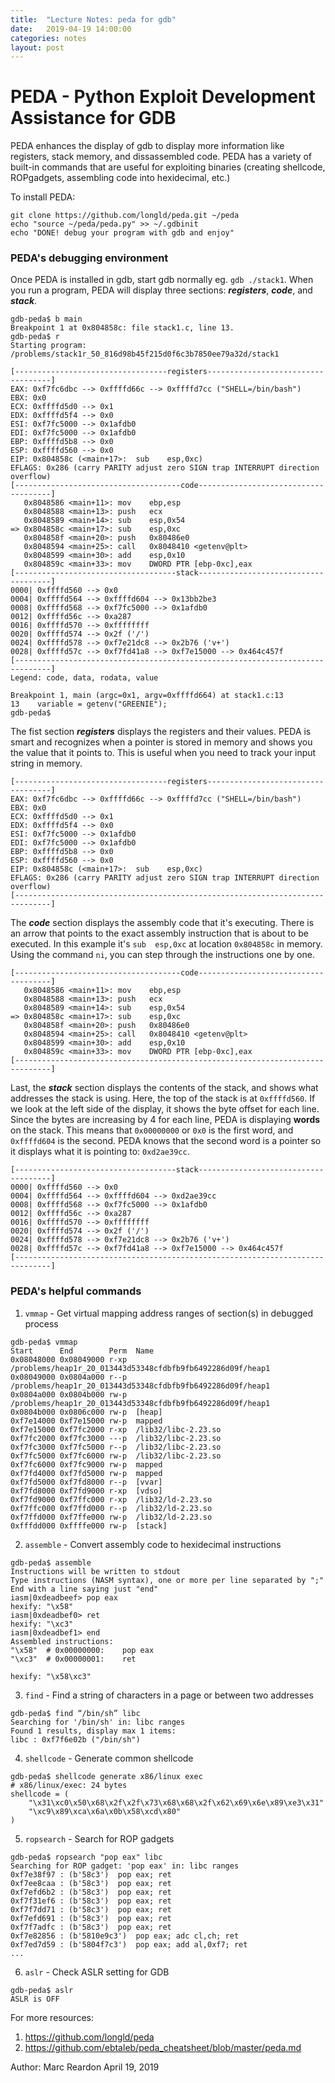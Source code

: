 ```yaml
---
title:  "Lecture Notes: peda for gdb"
date:   2019-04-19 14:00:00
categories: notes
layout: post
---
```


# PEDA - Python Exploit Development Assistance for GDB


PEDA enhances the display of gdb to display more information like registers, 
stack memory, and dissassembled code. PEDA has a variety of built-in commands 
that are useful for exploiting binaries (creating shellcode, ROPgadgets, 
assembling code into hexidecimal, etc.)

To install PEDA:

```
git clone https://github.com/longld/peda.git ~/peda
echo "source ~/peda/peda.py" >> ~/.gdbinit
echo "DONE! debug your program with gdb and enjoy"
```

### PEDA's debugging environment

Once PEDA is installed in gdb, start gdb normally eg. `gdb ./stack1`. When 
you run a program, PEDA will display three sections: ***registers***, ***code***, and 
***stack***.

```
gdb-peda$ b main
Breakpoint 1 at 0x804858c: file stack1.c, line 13.
gdb-peda$ r
Starting program: /problems/stack1r_50_816d98b45f215d0f6c3b7850ee79a32d/stack1 

[----------------------------------registers-----------------------------------]
EAX: 0xf7fc6dbc --> 0xffffd66c --> 0xffffd7cc ("SHELL=/bin/bash")
EBX: 0x0 
ECX: 0xffffd5d0 --> 0x1 
EDX: 0xffffd5f4 --> 0x0 
ESI: 0xf7fc5000 --> 0x1afdb0 
EDI: 0xf7fc5000 --> 0x1afdb0 
EBP: 0xffffd5b8 --> 0x0 
ESP: 0xffffd560 --> 0x0 
EIP: 0x804858c (<main+17>:	sub    esp,0xc)
EFLAGS: 0x286 (carry PARITY adjust zero SIGN trap INTERRUPT direction overflow)
[-------------------------------------code-------------------------------------]
   0x8048586 <main+11>:	mov    ebp,esp
   0x8048588 <main+13>:	push   ecx
   0x8048589 <main+14>:	sub    esp,0x54
=> 0x804858c <main+17>:	sub    esp,0xc
   0x804858f <main+20>:	push   0x80486e0
   0x8048594 <main+25>:	call   0x8048410 <getenv@plt>
   0x8048599 <main+30>:	add    esp,0x10
   0x804859c <main+33>:	mov    DWORD PTR [ebp-0xc],eax
[------------------------------------stack-------------------------------------]
0000| 0xffffd560 --> 0x0 
0004| 0xffffd564 --> 0xffffd604 --> 0x13bb2be3 
0008| 0xffffd568 --> 0xf7fc5000 --> 0x1afdb0 
0012| 0xffffd56c --> 0xa287 
0016| 0xffffd570 --> 0xffffffff 
0020| 0xffffd574 --> 0x2f ('/')
0024| 0xffffd578 --> 0xf7e21dc8 --> 0x2b76 ('v+')
0028| 0xffffd57c --> 0xf7fd41a8 --> 0xf7e15000 --> 0x464c457f 
[------------------------------------------------------------------------------]
Legend: code, data, rodata, value

Breakpoint 1, main (argc=0x1, argv=0xffffd664) at stack1.c:13
13	  variable = getenv("GREENIE");
gdb-peda$ 
```

The fist section ***registers*** displays the registers and their values.  PEDA 
is smart and recognizes when a pointer is stored in memory and shows you the 
value that it points to. This is useful when you need to track your input string 
in memory.

```
[----------------------------------registers-----------------------------------]
EAX: 0xf7fc6dbc --> 0xffffd66c --> 0xffffd7cc ("SHELL=/bin/bash")
EBX: 0x0 
ECX: 0xffffd5d0 --> 0x1 
EDX: 0xffffd5f4 --> 0x0 
ESI: 0xf7fc5000 --> 0x1afdb0 
EDI: 0xf7fc5000 --> 0x1afdb0 
EBP: 0xffffd5b8 --> 0x0 
ESP: 0xffffd560 --> 0x0 
EIP: 0x804858c (<main+17>:	sub    esp,0xc)
EFLAGS: 0x286 (carry PARITY adjust zero SIGN trap INTERRUPT direction overflow)
[------------------------------------------------------------------------------]
```

The ***code*** section displays the assembly code that it's executing.  There 
is an arrow that points to the exact assembly instruction that is about to be 
executed. In this example it's `sub  esp,0xc` at location `0x804858c` in 
memory. Using the command `ni`, you can step through the instructions one by 
one.

```
[-------------------------------------code-------------------------------------]
   0x8048586 <main+11>:	mov    ebp,esp
   0x8048588 <main+13>:	push   ecx
   0x8048589 <main+14>:	sub    esp,0x54
=> 0x804858c <main+17>:	sub    esp,0xc
   0x804858f <main+20>:	push   0x80486e0
   0x8048594 <main+25>:	call   0x8048410 <getenv@plt>
   0x8048599 <main+30>:	add    esp,0x10
   0x804859c <main+33>:	mov    DWORD PTR [ebp-0xc],eax
[------------------------------------------------------------------------------]
```

Last, the ***stack*** section displays the contents of the stack, and shows what 
addresses the stack is using. Here, the top of the stack is at `0xffffd560`. If 
we look at the left side of the display, it shows the byte offset for each line. 
Since the bytes are increasing by 4 for each line, PEDA is displaying **words** on 
the stack.  This means that `0x00000000` or `0x0` is the first word, and `0xffffd604` is the 
second. PEDA knows that the second word is a pointer so it displays what it is pointing 
to: `0xd2ae39cc`.

```
[------------------------------------stack-------------------------------------]
0000| 0xffffd560 --> 0x0 
0004| 0xffffd564 --> 0xffffd604 --> 0xd2ae39cc 
0008| 0xffffd568 --> 0xf7fc5000 --> 0x1afdb0 
0012| 0xffffd56c --> 0xa287 
0016| 0xffffd570 --> 0xffffffff 
0020| 0xffffd574 --> 0x2f ('/')
0024| 0xffffd578 --> 0xf7e21dc8 --> 0x2b76 ('v+')
0028| 0xffffd57c --> 0xf7fd41a8 --> 0xf7e15000 --> 0x464c457f 
[------------------------------------------------------------------------------]
```


### PEDA's helpful commands

1. `vmmap` - Get virtual mapping address ranges of section(s) in debugged process

```
gdb-peda$ vmmap
Start      End        Perm	Name
0x08048000 0x08049000 r-xp	/problems/heap1r_20_013443d53348cfdbfb9fb6492286d09f/heap1
0x08049000 0x0804a000 r--p	/problems/heap1r_20_013443d53348cfdbfb9fb6492286d09f/heap1
0x0804a000 0x0804b000 rw-p	/problems/heap1r_20_013443d53348cfdbfb9fb6492286d09f/heap1
0x0804b000 0x0806c000 rw-p	[heap]
0xf7e14000 0xf7e15000 rw-p	mapped
0xf7e15000 0xf7fc2000 r-xp	/lib32/libc-2.23.so
0xf7fc2000 0xf7fc3000 ---p	/lib32/libc-2.23.so
0xf7fc3000 0xf7fc5000 r--p	/lib32/libc-2.23.so
0xf7fc5000 0xf7fc6000 rw-p	/lib32/libc-2.23.so
0xf7fc6000 0xf7fc9000 rw-p	mapped
0xf7fd4000 0xf7fd5000 rw-p	mapped
0xf7fd5000 0xf7fd8000 r--p	[vvar]
0xf7fd8000 0xf7fd9000 r-xp	[vdso]
0xf7fd9000 0xf7ffc000 r-xp	/lib32/ld-2.23.so
0xf7ffc000 0xf7ffd000 r--p	/lib32/ld-2.23.so
0xf7ffd000 0xf7ffe000 rw-p	/lib32/ld-2.23.so
0xfffdd000 0xffffe000 rw-p	[stack]
```

2. `assemble` - Convert assembly code to hexidecimal instructions

```
gdb-peda$ assemble
Instructions will be written to stdout
Type instructions (NASM syntax), one or more per line separated by ";"
End with a line saying just "end"
iasm|0xdeadbeef> pop eax            
hexify: "\x58"
iasm|0xdeadbef0> ret
hexify: "\xc3"
iasm|0xdeadbef1> end
Assembled instructions:
"\x58"  # 0x00000000:    pop eax
"\xc3"  # 0x00000001:    ret

hexify: "\x58\xc3"
```

3. `find` - Find a string of characters in a page or between two addresses

```
gdb-peda$ find “/bin/sh” libc
Searching for '/bin/sh' in: libc ranges
Found 1 results, display max 1 items:
libc : 0xf7f6e02b ("/bin/sh")
```

4. `shellcode` - Generate common shellcode

```
gdb-peda$ shellcode generate x86/linux exec
# x86/linux/exec: 24 bytes
shellcode = (
    "\x31\xc0\x50\x68\x2f\x2f\x73\x68\x68\x2f\x62\x69\x6e\x89\xe3\x31"
    "\xc9\x89\xca\x6a\x0b\x58\xcd\x80"
)
```

5. `ropsearch` - Search for ROP gadgets

```
gdb-peda$ ropsearch "pop eax" libc
Searching for ROP gadget: 'pop eax' in: libc ranges
0xf7e38f97 : (b'58c3')	pop eax; ret
0xf7ee8caa : (b'58c3')	pop eax; ret
0xf7efd6b2 : (b'58c3')	pop eax; ret
0xf7f31ef6 : (b'58c3')	pop eax; ret
0xf7f7dd71 : (b'58c3')	pop eax; ret
0xf7efd691 : (b'58c3')	pop eax; ret
0xf7f7adfc : (b'58c3')	pop eax; ret
0xf7e82856 : (b'5810e9c3')	pop eax; adc cl,ch; ret
0xf7ed7d59 : (b'5804f7c3')	pop eax; add al,0xf7; ret
...
```

6. `aslr` - Check ASLR setting for GDB

```
gdb-peda$ aslr
ASLR is OFF
```



For more resources:
1. https://github.com/longld/peda
2. https://github.com/ebtaleb/peda_cheatsheet/blob/master/peda.md

Author:
Marc Reardon
April 19, 2019
